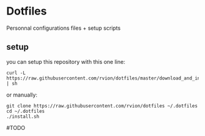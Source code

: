 # Dotfiles

Personnal configurations files + setup scripts

## setup

you can setup this repository with this one line:

```shell
curl -L https://raw.githubusercontent.com/rvion/dotfiles/master/download_and_install.sh | sh

```

or manually:

```shell
git clone https://raw.githubusercontent.com/rvion/dotfiles ~/.dotfiles
cd ~/.dotfiles
./install.sh
```

#TODO
